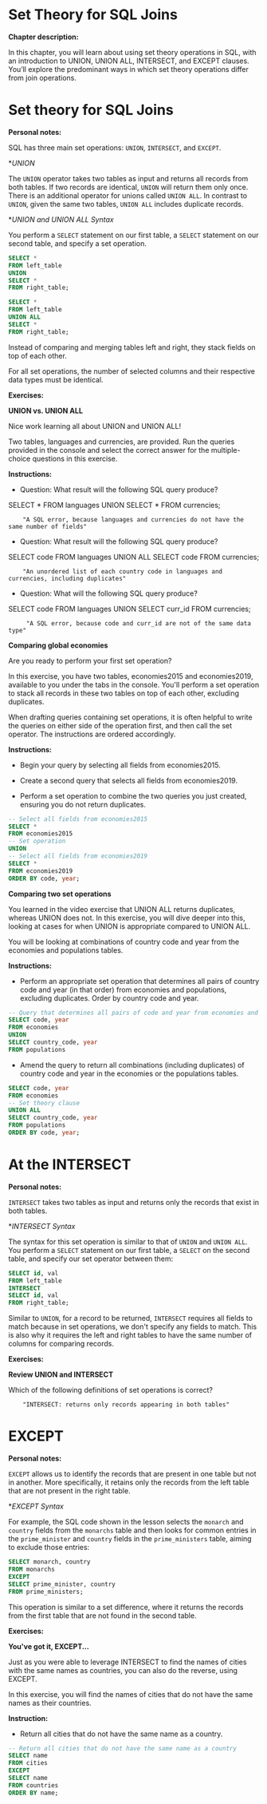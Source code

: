 # Set Theory for SQL Joins

**Chapter description:**

In this chapter, you will learn about using set theory operations in SQL, with an introduction to UNION, UNION ALL, INTERSECT, and EXCEPT clauses. You’ll explore the predominant ways in which set theory operations differ from join operations.

# Set theory for SQL Joins

**Personal notes:**

SQL has three main set operations: `UNION`, `INTERSECT`, and `EXCEPT`.

**UNION*

The `UNION` operator takes two tables as input and returns all records from both tables. If two records are identical, `UNION` will return them only once. There is an additional operator for unions called `UNION ALL`. In contrast to `UNION`, given the same two tables, `UNION ALL` includes duplicate records.

**UNION and UNION ALL Syntax*

You perform a `SELECT` statement on our first table, a `SELECT` statement on our second table, and specify a set operation.

```sql
SELECT *
FROM left_table
UNION
SELECT *
FROM right_table;
```

```sql
SELECT *
FROM left_table
UNION ALL
SELECT *
FROM right_table;
```

Instead of comparing and merging tables left and right, they stack fields on top of each other.

For all set operations, the number of selected columns and their respective data types must be identical.

**Exercises:**

**UNION vs. UNION ALL**

Nice work learning all about UNION and UNION ALL!

Two tables, languages and currencies, are provided. Run the queries provided in the console and select the correct answer for the multiple-choice questions in this exercise.

**Instructions:**

- Question: What result will the following SQL query produce?

SELECT * 
FROM languages
UNION
SELECT * 
FROM currencies;

        "A SQL error, because languages and currencies do not have the same number of fields"

- Question: What result will the following SQL query produce?

SELECT code FROM
languages
UNION ALL
SELECT code FROM 
currencies;

        "An unordered list of each country code in languages and currencies, including duplicates"

- Question: What will the following SQL query produce?

SELECT code 
FROM languages
UNION
SELECT curr_id 
FROM currencies;

         "A SQL error, because code and curr_id are not of the same data type"

**Comparing global economies**

Are you ready to perform your first set operation?

In this exercise, you have two tables, economies2015 and economies2019, available to you under the tabs in the console. You'll perform a set operation to stack all records in these two tables on top of each other, excluding duplicates.

When drafting queries containing set operations, it is often helpful to write the queries on either side of the operation first, and then call the set operator. The instructions are ordered accordingly.

**Instructions:**

- Begin your query by selecting all fields from economies2015.

- Create a second query that selects all fields from economies2019.

- Perform a set operation to combine the two queries you just created, ensuring you do not return duplicates.

```sql
-- Select all fields from economies2015
SELECT *
FROM economies2015  
-- Set operation
UNION
-- Select all fields from economies2019
SELECT *
FROM economies2019
ORDER BY code, year;
```

**Comparing two set operations**

You learned in the video exercise that UNION ALL returns duplicates, whereas UNION does not. In this exercise, you will dive deeper into this, looking at cases for when UNION is appropriate compared to UNION ALL.

You will be looking at combinations of country code and year from the economies and populations tables.

**Instructions:**

- Perform an appropriate set operation that determines all pairs of country code and year (in that order) from economies and populations, excluding duplicates.
Order by country code and year.

```sql
-- Query that determines all pairs of code and year from economies and populations, without duplicates
SELECT code, year
FROM economies
UNION
SELECT country_code, year
FROM populations
```

- Amend the query to return all combinations (including duplicates) of country code and year in the economies or the populations tables.

```sql
SELECT code, year
FROM economies
-- Set theory clause
UNION ALL
SELECT country_code, year
FROM populations
ORDER BY code, year;
```

# At the INTERSECT

**Personal notes:**

`INTERSECT` takes two tables as input and returns only the records that exist in both tables.

**INTERSECT Syntax*

The syntax for this set operation is similar to that of `UNION` and `UNION ALL`. You perform a `SELECT` statement on our first table, a `SELECT` on the second table, and specify our set operator between them:

```sql
SELECT id, val
FROM left_table
INTERSECT
SELECT id, val
FROM right_table;
```

Similar to `UNION`, for a record to be returned, `INTERSECT` requires all fields to match because in set operations, we don't specify any fields to match. This is also why it requires the left and right tables to have the same number of columns for comparing records.

**Exercises:**

**Review UNION and INTERSECT**

Which of the following definitions of set operations is correct?

        "INTERSECT: returns only records appearing in both tables"

# EXCEPT

**Personal notes:**

`EXCEPT` allows us to identify the records that are present in one table but not in another. More specifically, it retains only the records from the left table that are not present in the right table.

**EXCEPT Syntax*

For example, the SQL code shown in the lesson selects the `monarch` and `country` fields from the `monarchs` table and then looks for common entries in the `prime_minister` and `country` fields in the `prime_ministers` table, aiming to exclude those entries:

```sql
SELECT monarch, country
FROM monarchs
EXCEPT
SELECT prime_minister, country
FROM prime_ministers;
```

This operation is similar to a set difference, where it returns the records from the first table that are not found in the second table.

**Exercises:**

**You've got it, EXCEPT...**

Just as you were able to leverage INTERSECT to find the names of cities with the same names as countries, you can also do the reverse, using EXCEPT.

In this exercise, you will find the names of cities that do not have the same names as their countries.

**Instruction:** 

- Return all cities that do not have the same name as a country.

```sql
-- Return all cities that do not have the same name as a country
SELECT name
FROM cities
EXCEPT
SELECT name
FROM countries
ORDER BY name;
```
